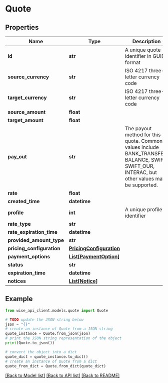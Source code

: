 # Quote


## Properties

Name | Type | Description | Notes
------------ | ------------- | ------------- | -------------
**id** | **str** | A unique quote identifier in GUID format | [optional] 
**source_currency** | **str** | ISO 4217 three-letter currency code | [optional] 
**target_currency** | **str** | ISO 4217 three-letter currency code | [optional] 
**source_amount** | **float** |  | [optional] 
**target_amount** | **float** |  | [optional] 
**pay_out** | **str** | The payout method for this quote. Common values include BANK_TRANSFER, BALANCE, SWIFT, SWIFT_OUR, INTERAC, but other values may be supported. | [optional] 
**rate** | **float** |  | [optional] 
**created_time** | **datetime** |  | [optional] 
**profile** | **int** | A unique profile identifier | [optional] 
**rate_type** | **str** |  | [optional] 
**rate_expiration_time** | **datetime** |  | [optional] 
**provided_amount_type** | **str** |  | [optional] 
**pricing_configuration** | [**PricingConfiguration**](PricingConfiguration.md) |  | [optional] 
**payment_options** | [**List[PaymentOption]**](PaymentOption.md) |  | [optional] 
**status** | **str** |  | [optional] 
**expiration_time** | **datetime** |  | [optional] 
**notices** | [**List[Notice]**](Notice.md) |  | [optional] 

## Example

```python
from wise_api_client.models.quote import Quote

# TODO update the JSON string below
json = "{}"
# create an instance of Quote from a JSON string
quote_instance = Quote.from_json(json)
# print the JSON string representation of the object
print(Quote.to_json())

# convert the object into a dict
quote_dict = quote_instance.to_dict()
# create an instance of Quote from a dict
quote_from_dict = Quote.from_dict(quote_dict)
```
[[Back to Model list]](../README.md#documentation-for-models) [[Back to API list]](../README.md#documentation-for-api-endpoints) [[Back to README]](../README.md)


